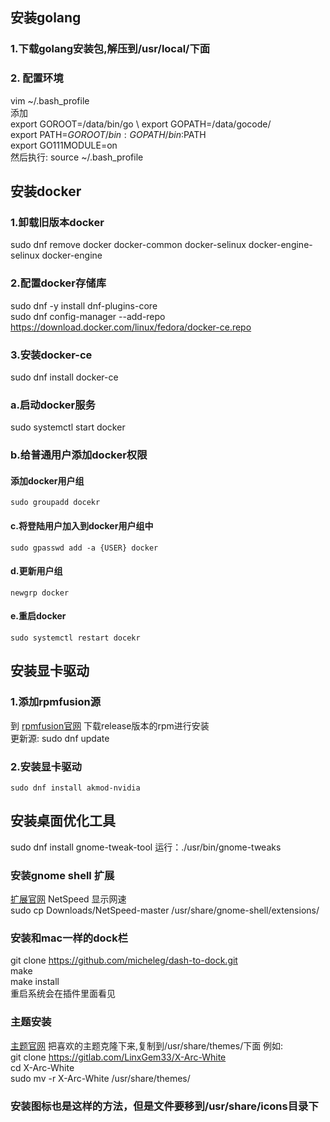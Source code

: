 ## 安装golang  

### 1.下载golang安装包,解压到/usr/local/下面

### 2. 配置环境
  vim ~/.bash_profile  \
  添加 \
  export GOROOT=/data/bin/go \ 
  export GOPATH=/data/gocode/ \
  export PATH=$GOROOT/bin:GOPATH/bin:$PATH \
  export GO111MODULE=on \
  然后执行: source ~/.bash_profile
## 安装docker 
  ### 1.卸载旧版本docker
  sudo dnf remove docker docker-common docker-selinux docker-engine-selinux docker-engine
  ### 2.配置docker存储库
  sudo dnf -y install dnf-plugins-core \
  sudo dnf config-manager --add-repo https://download.docker.com/linux/fedora/docker-ce.repo 
  ### 3.安装docker-ce
  sudo dnf install docker-ce
  ### a.启动docker服务
  sudo systemctl start docker
  ### b.给普通用户添加docker权限
  #### 添加docker用户组
    sudo groupadd docekr
  #### c.将登陆用户加入到docker用户组中
    sudo gpasswd add -a {USER} docker
  #### d.更新用户组
    newgrp docker
  #### e.重启docker
    sudo systemctl restart docekr
 ## 安装显卡驱动
 ### 1.添加rpmfusion源
 到 [rpmfusion官网](https://rpmfusion.org/) 下载release版本的rpm进行安装  \
 更新源: sudo dnf update
 ### 2.安装显卡驱动
    sudo dnf install akmod-nvidia
 
## 安装桌面优化工具
sudo dnf install gnome-tweak-tool
运行：./usr/bin/gnome-tweaks
### 安装gnome shell 扩展
[扩展官网](https://extensions.gnome.org/)
NetSpeed 显示网速 \
sudo cp Downloads/NetSpeed-master /usr/share/gnome-shell/extensions/
### 安装和mac一样的dock栏
git clone https://github.com/micheleg/dash-to-dock.git \
make \
make install \
重启系统会在插件里面看见
### 主题安装
[主题官网](https://www.gnome-look.org/)
把喜欢的主题克隆下来,复制到/usr/share/themes/下面
例如: \
git clone https://gitlab.com/LinxGem33/X-Arc-White \
cd X-Arc-White \
sudo mv -r X-Arc-White /usr/share/themes/
### 安装图标也是这样的方法，但是文件要移到/usr/share/icons目录下
